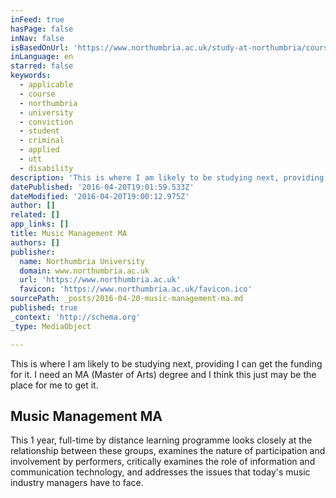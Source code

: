 ```yaml
---
inFeed: true
hasPage: false
inNav: false
isBasedOnUrl: 'https://www.northumbria.ac.uk/study-at-northumbria/courses/music-management-dl-dtdmuy6/'
inLanguage: en
starred: false
keywords:
  - applicable
  - course
  - northumbria
  - university
  - conviction
  - student
  - criminal
  - applied
  - utt
  - disability
description: 'This is where I am likely to be studying next, providing I can get the funding for it. I need an MA (Master of Arts) degree and I think this just may be the place for me to get it.'
datePublished: '2016-04-20T19:01:59.533Z'
dateModified: '2016-04-20T19:00:12.975Z'
author: []
related: []
app_links: []
title: Music Management MA
authors: []
publisher:
  name: Northumbria University
  domain: www.northumbria.ac.uk
  url: 'https://www.northumbria.ac.uk'
  favicon: 'https://www.northumbria.ac.uk/favicon.ico'
sourcePath: _posts/2016-04-20-music-management-ma.md
published: true
_context: 'http://schema.org'
_type: MediaObject

---
```

This is where I am likely to be studying next, providing I can get the funding for it. I need an MA (Master of Arts) degree and I think this just may be the place for me to get it.

<article style=""><h1>Music Management MA</h1><p>This 1 year, full-time by distance learning programme looks closely at the relationship between these groups, examines the nature of participation and involvement by performers, critically examines the role of information and communication technology, and addresses the issues that today's music industry managers have to face.</p></article>